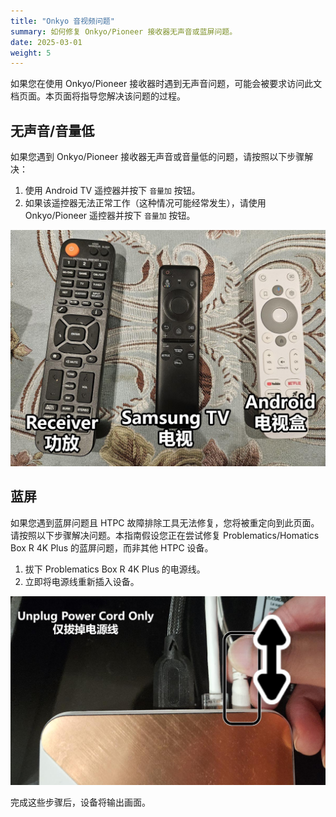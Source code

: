 ```yaml
---
title: "Onkyo 音视频问题"
summary: 如何修复 Onkyo/Pioneer 接收器无声音或蓝屏问题。
date: 2025-03-01
weight: 5
---
```


如果您在使用 Onkyo/Pioneer 接收器时遇到无声音问题，可能会被要求访问此文档页面。本页面将指导您解决该问题的过程。

## 无声音/音量低
如果您遇到 Onkyo/Pioneer 接收器无声音或音量低的问题，请按照以下步骤解决：

1. 使用 Android TV 遥控器并按下 `音量加` 按钮。
2. 如果该遥控器无法正常工作（这种情况可能经常发生），请使用 Onkyo/Pioneer 遥控器并按下 `音量加` 按钮。

![](/support/images/allremotes.jpg)

## 蓝屏
如果您遇到蓝屏问题且 HTPC 故障排除工具无法修复，您将被重定向到此页面。请按照以下步骤解决问题。本指南假设您正在尝试修复 Problematics/Homatics Box R 4K Plus 的蓝屏问题，而非其他 HTPC 设备。

1. 拔下 Problematics Box R 4K Plus 的电源线。
2. 立即将电源线重新插入设备。

![](/support/images/resetbox.jpg)

完成这些步骤后，设备将输出画面。
